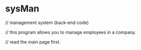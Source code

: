 # sysMan
// management system (back-end code)

// this program allows you to manage employees in a company. 

// read the main page first.

